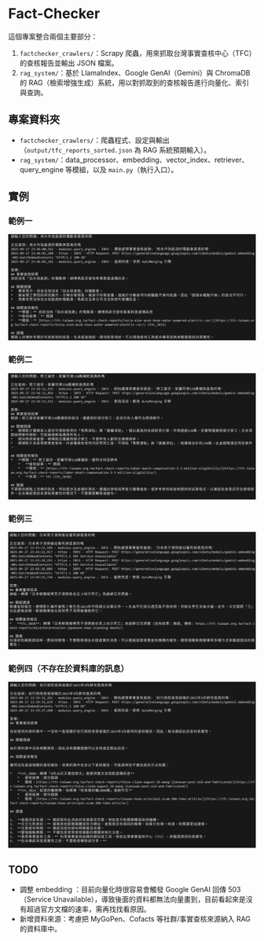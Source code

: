 # Fact-Checker 

這個專案整合兩個主要部分：

1. `factchecker_crawlers/`：Scrapy 爬蟲，用來抓取台灣事實查核中心（TFC）的查核報告並輸出 JSON 檔案。
2. `rag_system/`：基於 LlamaIndex、Google GenAI（Gemini）與 ChromaDB 的 RAG（檢索增強生成）系統，用以對抓取到的查核報告進行向量化、索引與查詢。

## 專案資料夾
- `factchecker_crawlers/`：爬蟲程式、設定與輸出（`output/tfc_reports_sorted.json` 為 RAG 系統預期輸入）。
- `rag_system/`：data_processor、embedding、vector_index、retriever、query_engine 等模組，以及 `main.py`（執行入口）。

## 實例
### 範例一
![alt text](範例一.png)
### 範例二
![alt text](範例二.png)
### 範例三
![alt text](範例三.png)
### 範例四（不存在於資料庫的訊息）
![alt text](範例四.png)

## TODO
- 調整 embedding ：目前向量化時很容易會觸發 Google GenAI 回傳 503（Service Unavailable），導致後面的資料都無法向量畫到，目前看起來是沒有超過官方文檔的速率，需再找找看原因。
- 新增資料來源：考慮把 MyGoPen、Cofacts 等社群/事實查核來源納入 RAG 的資料庫中。
